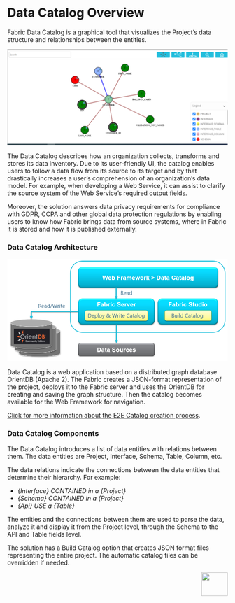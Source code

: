 # Data Catalog Overview

Fabric Data Catalog is a graphical tool that visualizes the Project’s data structure and relationships between the entities. 

![image](images/33_01_tree.PNG)

The Data Catalog describes how an organization collects, transforms and stores its data inventory. Due to its user-friendly UI, the catalog enables users to follow a data flow from its source to its target and by that drastically increases a user’s comprehension of an organization’s data model. For example, when developing a Web Service, it can assist to clarify the source system of the Web Service’s required output fields.

Moreover, the solution answers data privacy requirements for compliance with GDPR, CCPA and other global data protection regulations by enabling users to know how Fabric brings data from source systems, where in Fabric it is stored and how it is published externally.

### Data Catalog Architecture

![image](images/33_architecture.PNG)

Data Catalog is a web application based on a distributed graph database OrientDB (Apache 2). The Fabric creates a JSON-format representation of the project, deploys it to the Fabric server and uses the OrientDB for creating and saving the graph structure. Then the catalog becomes available for the Web Framework for navigation.

[Click for more information about the E2E Catalog creation process](02_e2e_catalog_creation_process).

### Data Catalog Components

The Data Catalog introduces a list of data entities with relations between them. The data entities are Project, Interface, Schema, Table, Column, etc. 

The data relations indicate the connections between the data entities that determine their hierarchy. For example:

* *{Interface} CONTAINED in a {Project}*
* *{Schema} CONTAINED in a {Project}*
* *{Api} USE a {Table}*

The entities and the connections between them are used to parse the data, analyze it and display it from the Project level, through the Schema to the API and Table fields level. 

The solution has a Build Catalog option that creates JSON format files representing the entire project. The automatic catalog files can be overridden if needed.

[<img align="right" width="60" height="54" src="/articles/images/Next.png">](02_e2e_catalog_creation_process.md)

